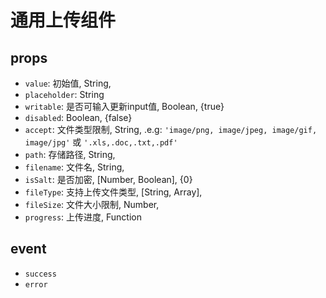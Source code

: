 # 通用上传组件

## props

- `value`: 初始值, String,
- `placeholder`: String
- `writable`: 是否可输入更新input值, Boolean, {true}
- `disabled`: Boolean, {false}
- `accept`: 文件类型限制, String, .e.g: `'image/png, image/jpeg, image/gif, image/jpg'` 或 `'.xls,.doc,.txt,.pdf'`
- `path`: 存储路径, String,
- `filename`: 文件名, String,
- `isSalt`: 是否加密, [Number, Boolean], {0}
- `fileType`: 支持上传文件类型, [String, Array],
- `fileSize`: 文件大小限制, Number,
- `progress`: 上传进度, Function


## event

- `success`
- `error`
